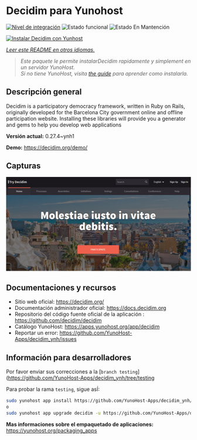 <!--
Este archivo README esta generado automaticamente<https://github.com/YunoHost/apps/tree/master/tools/readme_generator>
No se debe editar a mano.
-->

# Decidim para Yunohost

[![Nivel de integración](https://dash.yunohost.org/integration/decidim.svg)](https://ci-apps.yunohost.org/ci/apps/decidim/) ![Estado funcional](https://ci-apps.yunohost.org/ci/badges/decidim.status.svg) ![Estado En Mantención](https://ci-apps.yunohost.org/ci/badges/decidim.maintain.svg)

[![Instalar Decidim con Yunhost](https://install-app.yunohost.org/install-with-yunohost.svg)](https://install-app.yunohost.org/?app=decidim)

*[Leer este README en otros idiomas.](./ALL_README.md)*

> *Este paquete le permite instalarDecidim rapidamente y simplement en un servidor YunoHost.*  
> *Si no tiene YunoHost, visita [the guide](https://yunohost.org/install) para aprender como instalarla.*

## Descripción general

Decidim is a participatory democracy framework, written in Ruby on Rails, originally developed for the Barcelona City government online and offline participation website. Installing these libraries will provide you a generator and gems to help you develop web applications


**Versión actual:** 0.27.4~ynh1

**Demo:** <https://decidim.org/demo/>

## Capturas

![Captura de Decidim](./doc/screenshots/screenshot1.PNG)

## Documentaciones y recursos

- Sitio web oficial: <https://decidim.org/>
- Documentación administrador oficial: <https://docs.decidim.org>
- Repositorio del código fuente oficial de la aplicación : <https://github.com/decidim/decidim>
- Catálogo YunoHost: <https://apps.yunohost.org/app/decidim>
- Reportar un error: <https://github.com/YunoHost-Apps/decidim_ynh/issues>

## Información para desarrolladores

Por favor enviar sus correcciones a la [`branch testing`](https://github.com/YunoHost-Apps/decidim_ynh/tree/testing

Para probar la rama `testing`, sigue asÍ:

```bash
sudo yunohost app install https://github.com/YunoHost-Apps/decidim_ynh/tree/testing --debug
o
sudo yunohost app upgrade decidim -u https://github.com/YunoHost-Apps/decidim_ynh/tree/testing --debug
```

**Mas informaciones sobre el empaquetado de aplicaciones:** <https://yunohost.org/packaging_apps>
